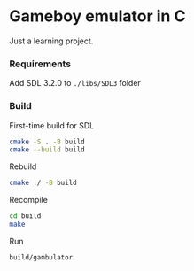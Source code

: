 # Gameboy emulator in C

Just a learning project.

### Requirements
Add SDL 3.2.0 to `./libs/SDL3` folder

### Build

First-time build for SDL

```bash
cmake -S . -B build
cmake --build build
```

Rebuild
```bash
cmake ./ -B build
```

Recompile
```bash
cd build
make
```

Run
```bash
build/gambulator
```